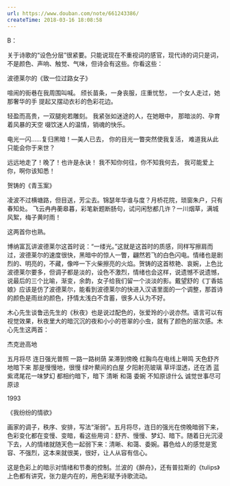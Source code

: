 ```yaml
---
url: https://www.douban.com/note/661243386/
createTime: 2018-03-16 18:08:58
---
```


B：

关于诗歌的“设色分层”很紧要。只能说现在不重视词的感官，现代诗的词只是词，不是颜色、声响、触觉、气味，但诗会有这些。你看这些：

波德莱尔的《致一位过路女子》

喧闹的街巷在我周围叫喊。
颀长苗条，一身丧服，庄重忧愁，
一个女人走过，她那奢华的手
提起又摆动衣衫的色彩花边。

轻盈而高贵，一双腿宛若雕刻。
我紧张如迷途的人，在她眼中，
那暗淡的、孕育着风暴的天空
啜饮迷人的温情，销魂的快乐。

电光一闪……复归黑暗！—美人已去，
你的目光一瞥突然使我复活，
难道我从此只能会你于来世？

远远地走了！晚了！也许是永诀！
我不知你何往，你不知我何去，
我可能爱上你，啊你该知悉！

贺铸的《青玉案》

凌波不过横塘路，但目送，芳尘去。锦瑟年华谁与度？月桥花院，琐窗朱户，只有春知处。 飞云冉冉蘅皋暮，彩笔新题断肠句，试问闲愁都几许？一川烟草，满城风絮，梅子黄时雨！

这两首你也熟。

博纳富瓦讲波德莱尔这首时说：“一缕光。”这就是这首时的质感，同样写擦肩而过，波德莱尔的速度很快，黑暗中的惊人一瞥，翩然若飞的白色闪电。情绪也是剧烈的、明亮的，不藏，像哗一下火柴擦亮的火焰。贺铸的这首秾艳、哀婉，上色比波德莱尔要多，但调子都是淡的，设色不激烈，情绪也会这样，说遗憾不说遗憾，说最后的三个比喻，渐变，余韵，女子给我们留一个淡淡的影。戴望舒的《丁香姑娘》应该是仿了波德莱尔，能看到波德莱尔的快进入汉语里面的一个调整，那首诗的颜色是雨丝的颜色，抒情太浅白不含蓄，很多人认为不好。

木心先生谈鲁迅先生的《秋夜》也是说过配色的，张爱玲的小说亦然。语言可以有视觉效果，秋夜里大的暗沉沉的夜和小小的苍翠的小虫，就有了颜色的层次感。木心先生这两首：

杰克逊高地

五月将尽 
连日强光普照
一路一路树荫
呆滞到傍晚
红胸鸟在电线上啭鸣
天色舒齐地暗下来 
那是慢慢地，很慢
绿叶藂间的白屋 
夕阳射亮玻璃
草坪湿透，还在洒
蓝紫鸢尾花一味梦幻
都相约暗下，暗下 
清晰 和蔼 委婉 
不知原谅什么
诚觉世事尽可原谅 

1993

《我纷纷的情欲》

画家的调子，秩序、安排，写法“渐弱”。五月将尽，连日的强光在傍晚暗弱下来，色彩变化都在变慢、变暗，看这些用词：舒齐、慢慢、梦幻、暗下。随着日光沉浸下去，人的情绪就随天色一起弱下来：清晰、和蔼、委婉。暮色给人的感觉是宽容、不强烈，这本来就很美，很好，让人从容有信心。

这是色彩上的暗示对情绪和节奏的控制。兰波的《醉舟》，还有普拉斯的《tulips》上色都有讲究，张力是内在的，用色彩赋予诗歌流动。